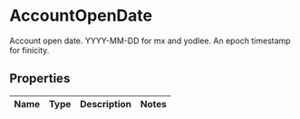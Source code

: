 

# AccountOpenDate

Account open date. YYYY-MM-DD for mx and yodlee. An epoch timestamp for finicity.

## Properties

| Name | Type | Description | Notes |
|------------ | ------------- | ------------- | -------------|



